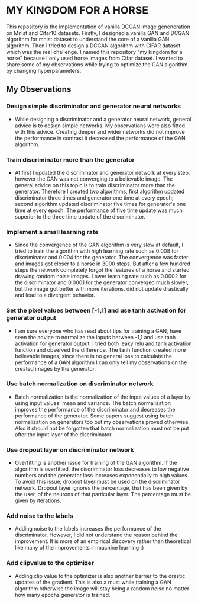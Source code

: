 # MY KINGDOM FOR A HORSE

This repository is the implementation of vanilla DCGAN image geneneration on Mnist and Cifar10 datasets. Firstly, I designed a vanilla GAN and DCGAN algorithm for mnist dataset to understand the core of a vanilla GAN algorithm. Then I tried to design a DCGAN algorithm with CIFAR dataset which was the real challenge. I named this repository "my kingdom for a horse" because I only used horse images from Cifar dataset. I wanted to share some of my observations while trying to optimize the GAN algorithm by changing hyperparameters. 

## My Observations

### Design simple discriminator and generator neural networks

* While designing a discriminator and a generator neural network, general advice is to design simple networks. My observations were also fitted with this advice. Creating deeper and wider networks did not improve the performance in contrast it decreased the performance of the GAN algorithm.

### Train discriminator more than the generator

* At first I updated the discriminator and generator network at every step, however the GAN was not converging to a believable image. The general advice on this topic is to train discriminator more than the generator. Therefore I created two algorithms, first algorithm updated discriminator three times and generator one time at every epoch; second algorithm updated discriminator five times for generator's one time at every epoch. The performance of five time update was much superior to the three time update of the discriminator.

### Implement a small learning rate

* Since the convergence of the GAN algorithm is very slow at default, I tried to train the algorithm with high learning rate such as 0.008 for discriminator and 0.004 for the generator. The convergence was faster and images got closer to a horse in 3000 steps. But after a few hundred steps the network completely forgot the features of a horse and started drawing random noise images. Lower learning rate such as 0.0002 for the discriminator and 0.0001 for the generator converged much slower, but the image got better with more iterations, did not update drastically and lead to a divergent behavior.

###  Set the pixel values between [-1,1] and use tanh activation for generator output

* I am sure everyone who has read about tips for training a GAN, have seen the advice to normalize the inputs between -1,1 and use tanh activation for generator output. I tried both leaky relu and tanh activation function and observed the difference. The tanh function created more believable images, since there is no general loss to calculate the performance of a GAN algorithm I can only tell my observations on the created images by the generator.

### Use batch normalization on discriminator network

* Batch normalization is the normalization of the input values of a layer by using input values' mean and variance. The batch normalization improves the performance of the discriminator and decreases the performance of the generator. Some papers suggest using batch normalization on generators too but my observations proved otherwise. Also it should not be forgotten that batch normalization must not be put after the input layer of the discriminator.

### Use dropout layer on discriminator network

* Overfitting is another issue for training of the GAN algorithm. If the algorithm is overfitted, the discriminator loss decreases to low negative numbers and the generator loss increases exponentially to high values. To avoid this issue, dropout layer must be used on the discriminator network. Dropout layer ignores the percentage, that has been given by the user, of the neurons of that particular layer. The percentage must be given by iterations.

### Add noise to the labels

* Adding noise to the labels increases the performance of the discriminator. However, I did not understand the reason behind the improvement. It is more of an empirical discovery rather than theoretical like many of the improvements in machine learning :) 

### Add clipvalue to the optimizer

* Adding clip value to the optimizer is also another barrier to the drastic updates of the gradient. This is also a must while training a GAN algorithm otherwise the image will stay being a random noise no matter how many epochs generator is trained.
